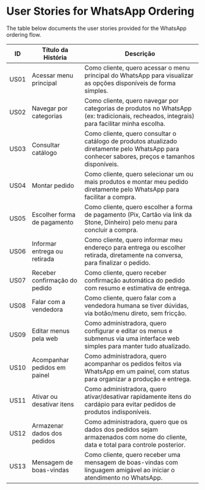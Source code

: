 # User Stories for WhatsApp Ordering

The table below documents the user stories provided for the WhatsApp ordering flow.

| ID | Título da História | Descrição |
|----|--------------------|-----------|
| US01 | Acessar menu principal | Como cliente, quero acessar o menu principal do WhatsApp para visualizar as opções disponíveis de forma simples. |
| US02 | Navegar por categorias | Como cliente, quero navegar por categorias de produtos no WhatsApp (ex: tradicionais, recheados, integrais) para facilitar minha escolha. |
| US03 | Consultar catálogo | Como cliente, quero consultar o catálogo de produtos atualizado diretamente pelo WhatsApp para conhecer sabores, preços e tamanhos disponíveis. |
| US04 | Montar pedido | Como cliente, quero selecionar um ou mais produtos e montar meu pedido diretamente pelo WhatsApp para facilitar a compra. |
| US05 | Escolher forma de pagamento | Como cliente, quero escolher a forma de pagamento (Pix, Cartão via link da Stone, Dinheiro) pelo menu para concluir a compra. |
| US06 | Informar entrega ou retirada | Como cliente, quero informar meu endereço para entrega ou escolher retirada, diretamente na conversa, para finalizar o pedido. |
| US07 | Receber confirmação do pedido | Como cliente, quero receber confirmação automática do pedido com resumo e estimativa de entrega. |
| US08 | Falar com a vendedora | Como cliente, quero falar com a vendedora humana se tiver dúvidas, via botão/menu direto, sem fricção. |
| US09 | Editar menus pela web | Como administradora, quero configurar e editar os menus e submenus via uma interface web simples para manter tudo atualizado. |
| US10 | Acompanhar pedidos em painel | Como administradora, quero acompanhar os pedidos feitos via WhatsApp em um painel, com status para organizar a produção e entrega. |
| US11 | Ativar ou desativar itens | Como administradora, quero ativar/desativar rapidamente itens do cardápio para evitar pedidos de produtos indisponíveis. |
| US12 | Armazenar dados dos pedidos | Como administradora, quero que os dados dos pedidos sejam armazenados com nome do cliente, data e total para controle posterior. |
| US13 | Mensagem de boas-vindas | Como cliente, quero receber uma mensagem de boas-vindas com linguagem amigável ao iniciar o atendimento no WhatsApp. |

